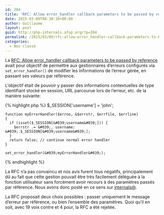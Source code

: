 ```yaml
---
id: 204
title: 'RFC: Allow error_handler callback parameters to be passed by reference'
date: 2015-03-09T08:30:30+00:00
author: Guillaume
layout: post
guid: http://php-internals.afup.org/?p=204
permalink: /2015/03/09/rfc-allow-error_handler-callback-parameters-to-be-passed-by-reference/
categories:
  - Non classé
---
```

La [RFC: Allow error_handler callback parameters to be passed by reference](https://wiki.php.net/rfc/error_handler_callback_parameters_passed_by_reference) avait pour objectif de permettre aux gestionnaires d&rsquo;erreurs configurés via `set_error_handler()` de modifier les informations de l&rsquo;erreur gérée, en passant ses valeurs par référence.

L&rsquo;objectif était de pouvoir y passer des informations contextuelles de type identifiant stocké en session, URL parcourue lors de l&rsquo;erreur, etc. de la manière suivante:

{% highlight php %}
    $_SESSION[&#039;username&#039;] = &#039;john&#039;;
     
    function myErrorHandler($errno, &$errstr, $errfile, $errline)
    {
      if (isset($_SESSION[&#039;username&#039;])) {
        $errstr .= &#039;, username: &#039;.$_SESSION[&#039;username&#039;];
      }
      return false; // continue normal error handler
    }
     
    set_error_handler(&#039;myErrorHandler&#039;);
{% endhighlight %}

La RFC n&rsquo;a pas convaincu et nos avis furent tous négatifs, principalement dû au fait que cette gestion pouvait être très facilement déléguée à la fonction utilisateur sans forcément avoir recours à des paramètres passés par référence. Nous avons donc posté en ce sens sur [internals@](http://news.php.net/php.internals/84028).

La RFC proposait deux choix possibles : passer uniquement le message d&rsquo;erreur par référence, ou bien l&rsquo;ensemble des paramètres. Quoi qu&rsquo;il en soit, avec 19 voix contre et 4 pour, la RFC a été rejetée.
